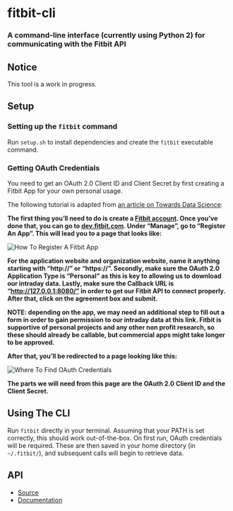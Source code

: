 # fitbit-cli

### A command-line interface (currently using Python 2) for communicating with the Fitbit API

## Notice
This tool is a work in progress.

## Setup
### Setting up the `fitbit` command
Run `setup.sh` to install dependencies and create the `fitbit` executable command.

### Getting OAuth Credentials
You need to get an OAuth 2.0 Client ID and Client Secret by first creating a Fitbit App for your own personal usage.

The following tutorial is adapted from [an article on Towards Data Science](https://towardsdatascience.com/collect-your-own-fitbit-data-with-python-ff145fa10873):


**The first thing you’ll need to do is create a [Fitbit account](https://www.fitbit.com/). Once you’ve done that, you can go to [dev.fitbit.com](https://dev.fitbit.com/). Under “Manage”, go to “Register An App”. This will lead you to a page that looks like:**

![How To Register A Fitbit App](https://cdn-images-1.medium.com/max/1600/1*UJHMOYsFZvrBmpNjFfpBJA.jpeg "How To Register A Fitbit App")

**For the application website and organization website, name it anything starting with “http://” or “https://”. Secondly, make sure the OAuth 2.0 Application Type is “Personal” as this is key to allowing us to download our intraday data. Lastly, make sure the Callback URL is “http://127.0.0.1:8080/” in order to get our Fitbit API to connect properly. After that, click on the agreement box and submit.**

**NOTE: depending on the app, we may need an additional step to fill out a form in order to gain permission to our intraday data at this link. Fitbit is supportive of personal projects and any other non profit research, so these should already be callable, but commercial apps might take longer to be approved.**

**After that, you’ll be redirected to a page looking like this:**

![Where To Find OAuth Credentials](https://cdn-images-1.medium.com/max/1600/1*JlUn1-7XoaBnnpnsEMf9mg.jpeg "Where To Find OAuth Credentials")

**The parts we will need from this page are the OAuth 2.0 Client ID and the Client Secret.**

## Using The CLI
Run `fitbit` directly in your terminal. Assuming that your PATH is set correctly, this should work out-of-the-box. On first run, OAuth credentials will be required. These are then saved in your home directory (in `~/.fitbit/`), and subsequent calls will begin to retrieve data.

## API
* [Source](https://github.com/orcasgit/python-fitbit/)
* [Documentation](http://python-fitbit.readthedocs.io/en/latest/)
